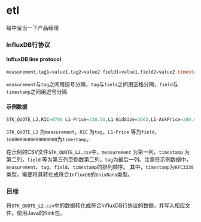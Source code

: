 # etl

给中宝当一下产品经理

### InfluxDB行协议

#### InfluxDB line protocol

```SQL
measurement,tag1=value1,tag2=value2 field1=value1,field2=value2 timestamp
```
`measurement`与`tag`之间用逗号分隔，`tag`与`field`之间用空格分隔，`field`与`timestamp`之间用逗号分隔

#### 示例数据

```SQL
STK_QUOTE_L2,RIC=0700 L1-Price=238.50,L1-BidSize=3663,L1-AskPrice=280.44,L1-AskSize=1818,L2-Price=298.18,L2-BidSize=3743,L2-AskPrice=242.19,L2-AskSize=1826,L3-Price=202.57,L3-BidSize=2359,L3-AskPrice=288.15,L3-AskSize=1716,L4-Price=261.29,L4-BidSize=3727,L4-AskPrice=234.32,L4-AskSize=1741,L5-Price=276.80,L5-BidSize=2601,L5-AskPrice=213.33,L5-AskSize=1292,L6-Price=256.69,L6-BidSize=2597,L6-AskPrice=297.67,L6-AskSize=1249,L7-Price=208.70,L7-BidSize=3335,L7-AskPrice=246.78,L7-AskSize=1916,L8-Price=204.15,L8-BidSize=2262,L8-AskPrice=248.48,L8-AskSize=1053,L9-Price=207.00,L9-BidSize=3518,L9-AskPrice=269.73,L9-AskSize=1642,L10-Price=288.31,L10-BidSize=3087,L10-AskPrice=277.98,L10-AskSize=1559,L11-Price=290.43,L11-BidSize=3876,L11-AskPrice=277.57,L11-AskSize=1962,L12-Price=204.84,L12-BidSize=2534,L12-AskPrice=242.43,L12-AskSize=1434,L13-Price=214.21,L13-BidSize=2227,L13-AskPrice=249.00,L13-AskSize=1673,L14-Price=272.63,L14-BidSize=3231,L14-AskPrice=274.71,L14-AskSize=1860,L15-Price=207.23,L15-BidSize=2426,L15-AskPrice=215.85,L15-AskSize=1284,L16-Price=203.65,L16-BidSize=3798,L16-AskPrice=290.44,L16-AskSize=1360,L17-Price=203.74,L17-BidSize=2582,L17-AskPrice=273.29,L17-AskSize=1654,L18-Price=258.85,L18-BidSize=3933,L18-AskPrice=205.60,L18-AskSize=1890,L19-Price=281.73,L19-BidSize=2394,L19-AskPrice=224.38,L19-AskSize=1905,L20-Price=277.89,L20-BidSize=3865,L20-AskPrice=250.14,L20-AskSize=1709,L21-Price=204.81,L21-BidSize=3373,L21-AskPrice=288.25,L21-AskSize=1865,L22-Price=274.09,L22-BidSize=3180,L22-AskPrice=222.77,L22-AskSize=1711,L23-Price=256.06,L23-BidSize=3230,L23-AskPrice=279.43,L23-AskSize=1892,L24-Price=268.14,L24-BidSize=3853,L24-AskPrice=297.02,L24-AskSize=1731,L25-Price=274.69,L25-BidSize=2916,L25-AskPrice=276.62,L25-AskSize=1622,L26-Price=298.80,L26-BidSize=2820,L26-AskPrice=220.05,L26-AskSize=1593,L27-Price=205.52,L27-BidSize=3392,L27-AskPrice=225.83,L27-AskSize=1332,L28-Price=249.01,L28-BidSize=2054,L28-AskPrice=235.36,L28-AskSize=1535,L29-Price=268.34,L29-BidSize=3652,L29-AskPrice=297.92,L29-AskSize=1879,L30-Price=278.67,L30-BidSize=3636,L30-AskPrice=268.80,L30-AskSize=1102 1660089600000000000
```
`STK_QUOTE_L2` 为`measurement`，`RIC` 为`tag`，`L1-Price` 等为`field`，`1660089600000000000`为`timestamp`。·

在示例的CSV文件`STK_QUOTE_L2.csv`中，`measurement` 为第一列，`timestamp` 为第二列，`field` 等为第三列至倒数第二列，`tag`为最后一列。注意在示例数据中，`measurement`、`tag`、`field`、`timestamp`的排列顺序。
其中，`timestamp`为`RFC3339`类型，需要将其转化成符合`InfluxDB`的`UnixNano`类型。

### 目标

将`STK_QUOTE_L2.csv`中的数据转化成符合InfluxDB行协议的数据，并写入相应文件。使用Java的flink包。
